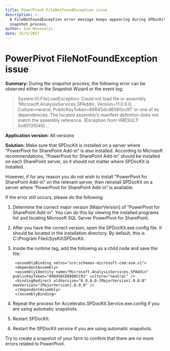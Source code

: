 ```yaml
---
title: PowerPivot FileNotFoundException issue
description: >-
  A FileNotFoundException error message keeps appearing during SPDocKit's
  snapshot process.
author: Iva Novoselic
date: 25/5/2017
---
```


# PowerPivot FileNotFoundException issue

**Summary:** During the snapshot process, the following error can be observed either in the Snapshot Wizard or the event log:

> System.IO.FileLoadException: Could not load file or assembly ‘Microsoft.AnalysisServices.SPAddin, Version=11.0.0.0, Culture=neutral, PublicKeyToken=89845dcd8080cc91’ or one of its dependencies. The located assembly’s manifest definition does not match the assembly reference. \(Exception from HRESULT: 0x80131040\)…\`

**Application version:** All versions

**Solution:** Make sure that SPDocKit is installed on a server where “PowerPivot for SharePoint Add-in” is also installed. According to Microsoft recommendations, “PowerPivot for SharePoint Add-in” should be installed on each SharePoint server, so it should not matter where SPDocKit is installed.

However, if for any reason you do not wish to install “PowerPivot for SharePoint Add-in” on the relevant server, then reinstall SPDocKit on a server where “PowerPivot for SharePoint Add-in” is available.

If the error still occurs, please do the following:

1. Determine the correct major version \[MajorVersion\] of “PowerPivot for SharePoint Add-in”. You can do this by viewing the installed programs list and locating Microsoft SQL Server PowerPivot for SharePoint.
2. After you have the correct version, open the SPDocKit.exe.config file. It should be located in the installation directory. By default, this is C:\Program Files\SysKit\SPDocKit.
3. Inside the runtime tag, add the following as a child node and save the file:

   ```markup
    <assemblyBinding xmlns="urn:schemas-microsoft-com:asm.v1">    
    <dependentAssembly>      
    <assemblyIdentity name="Microsoft.AnalysisServices.SPAddin" publicKeyToken="89845DCD8080CC91" culture="neutral" />  
    <bindingRedirect oldVersion="0.0.0.0-[MajorVersion].0.0.0" newVersion="[MajorVersion].0.0.0" />    
    </dependentAssembly>    
    </assemblyBinding>
   ```

4. Repeat the process for Acceleratio.SPDocKit.Service.exe.config if you are using automatic snapshots.
5. Restart SPDocKit.
6. Restart the SPDocKit service if you are using automatic snapshots.

Try to create a snapshot of your farm to confirm that there are no more errors related to PowerPivot.

